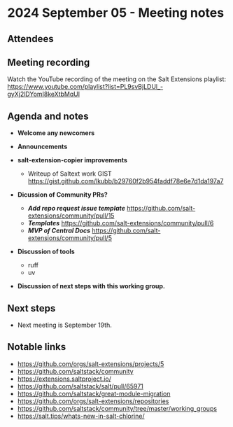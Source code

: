 # 2024 September 05 - Meeting notes

## Attendees

## Meeting recording

Watch the YouTube recording of the meeting on the Salt Extensions playlist: https://www.youtube.com/playlist?list=PL9svBjLDUl_-gyXj2lDYomI8keXtbMqUl

## Agenda and notes

- **Welcome any newcomers**
- **Announcements**

- **salt-extension-copier improvements**
    - Writeup of Saltext work GIST https://gist.github.com/lkubb/b29760f2b954faddf78e6e7d1da197a7

- **Dicussion of Community PRs?**
    - ***Add repo request issue template*** https://github.com/salt-extensions/community/pull/15
    - ***Templates*** https://github.com/salt-extensions/community/pull/6
    - ***MVP of Central Docs*** https://github.com/salt-extensions/community/pull/5

- **Discussion of tools**
    - ruff
    - uv

- **Discussion of next steps with this working group.**


## Next steps

- Next meeting is September 19th.

## Notable links

- https://github.com/orgs/salt-extensions/projects/5
- https://github.com/saltstack/community
- https://extensions.saltproject.io/
- https://github.com/saltstack/salt/pull/65971
- https://github.com/saltstack/great-module-migration
- https://github.com/orgs/salt-extensions/repositories
- https://github.com/saltstack/community/tree/master/working_groups
- https://salt.tips/whats-new-in-salt-chlorine/
